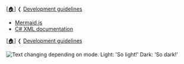 [[🏠︎](https://github.com/APrettyCoolProgram)] ❬ [Development guidelines](../README.md)


<div align="center">

<picture>
  <source media="(prefers-color-scheme: dark)" srcset="../../img/logo/apcp-logo-dark-256x256.png">
</picture>

<picture>
  <source media="(prefers-color-scheme: light)" srcset="../../img/logo/apcp-logo-light-256x256.png">
</picture>

</div>


* [Mermaid.js](mermaid-js.md)
* [C# XML documentation](csharp-xml-documentation.md)

[[🏠︎](https://github.com/APrettyCoolProgram)] ❬ [Development guidelines](../README.md)

<picture>
  <source media="(prefers-color-scheme: dark)" srcset="./dark.png">
  <img alt="Text changing depending on mode. Light: 'So light!' Dark: 'So dark!'" src="./light.png">
</picture>